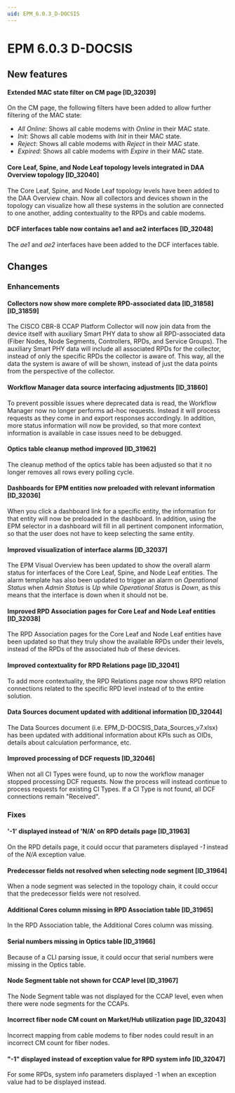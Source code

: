 ```yaml
---
uid: EPM_6.0.3_D-DOCSIS
---
```


# EPM 6.0.3 D-DOCSIS

## New features

#### Extended MAC state filter on CM page \[ID_32039\]

On the CM page, the following filters have been added to allow further filtering of the MAC state:

- *All Online*: Shows all cable modems with *Online* in their MAC state.
- *Init*: Shows all cable modems with *Init* in their MAC state.
- *Reject*: Shows all cable modems with *Reject* in their MAC state.
- *Expired*: Shows all cable modems with *Expire* in their MAC state.

#### Core Leaf, Spine, and Node Leaf topology levels integrated in DAA Overview topology \[ID_32040\]

The Core Leaf, Spine, and Node Leaf topology levels have been added to the DAA Overview chain. Now all collectors and devices shown in the topology can visualize how all these systems in the solution are connected to one another, adding contextuality to the RPDs and cable modems.

#### DCF interfaces table now contains ae1 and ae2 interfaces \[ID_32048\]

The *ae1* and *ae2* interfaces have been added to the DCF interfaces table.

## Changes

### Enhancements

#### Collectors now show more complete RPD-associated data \[ID_31858\]\[ID_31859\]

The CISCO CBR-8 CCAP Platform Collector will now join data from the device itself with auxiliary Smart PHY data to show all RPD-associated data (Fiber Nodes, Node Segments, Controllers, RPDs, and Service Groups). The auxiliary Smart PHY data will include all associated RPDs for the collector, instead of only the specific RPDs the collector is aware of. This way, all the data the system is aware of will be shown, instead of just the data points from the perspective of the collector.

#### Workflow Manager data source interfacing adjustments \[ID_31860\]

To prevent possible issues where deprecated data is read, the Workflow Manager now no longer performs ad-hoc requests. Instead it will process requests as they come in and export responses accordingly. In addition, more status information will now be provided, so that more context information is available in case issues need to be debugged.

#### Optics table cleanup method improved \[ID_31962\]

The cleanup method of the optics table has been adjusted so that it no longer removes all rows every polling cycle.

#### Dashboards for EPM entities now preloaded with relevant information \[ID_32036\]

When you click a dashboard link for a specific entity, the information for that entity will now be preloaded in the dashboard. In addition, using the EPM selector in a dashboard will fill in all pertinent component information, so that the user does not have to keep selecting the same entity.

#### Improved visualization of interface alarms \[ID_32037\]

The EPM Visual Overview has been updated to show the overall alarm status for interfaces of the Core Leaf, Spine, and Node Leaf entities. The alarm template has also been updated to trigger an alarm on *Operational Status* when *Admin Status* is *Up* while *Operational Status* is *Down*, as this means that the interface is down when it should not be.

#### Improved RPD Association pages for Core Leaf and Node Leaf entities \[ID_32038\]

The RPD Association pages for the Core Leaf and Node Leaf entities have been updated so that they truly show the available RPDs under their levels, instead of the RPDs of the associated hub of these devices.

#### Improved contextuality for RPD Relations page \[ID_32041\]

To add more contextuality, the RPD Relations page now shows RPD relation connections related to the specific RPD level instead of to the entire solution.

#### Data Sources document updated with additional information \[ID_32044\]

The Data Sources document (i.e. EPM_D-DOCSIS_Data_Sources_v7.xlsx) has been updated with additional information about KPIs such as OIDs, details about calculation performance, etc.

#### Improved processing of DCF requests \[ID_32046\]

When not all CI Types were found, up to now the workflow manager stopped processing DCF requests. Now the process will instead continue to process requests for existing CI Types. If a CI Type is not found, all DCF connections remain "Received".

### Fixes

#### '-1' displayed instead of 'N/A' on RPD details page \[ID_31963\]

On the RPD details page, it could occur that parameters displayed *-1* instead of the *N/A* exception value.

#### Predecessor fields not resolved when selecting node segment \[ID_31964\]

When a node segment was selected in the topology chain, it could occur that the predecessor fields were not resolved.

#### Additional Cores column missing in RPD Association table \[ID_31965\]

In the RPD Association table, the Additional Cores column was missing.

#### Serial numbers missing in Optics table \[ID_31966\]

Because of a CLI parsing issue, it could occur that serial numbers were missing in the Optics table.

#### Node Segment table not shown for CCAP level \[ID_31967\]

The Node Segment table was not displayed for the CCAP level, even when there were node segments for the CCAPs.

#### Incorrect fiber node CM count on Market/Hub utilization page \[ID_32043\]

Incorrect mapping from cable modems to fiber nodes could result in an incorrect CM count for fiber nodes.

#### "-1" displayed instead of exception value for RPD system info \[ID_32047\]

For some RPDs, system info parameters displayed -1 when an exception value had to be displayed instead.
